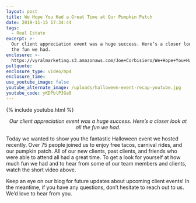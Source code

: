 ```yaml
---
layout: post
title: We Hope You Had a Great Time at Our Pumpkin Patch
date: 2019-11-15 17:34:44
tags:
  - Real Estate
excerpt: >-
  Our client appreciation event was a huge success. Here’s a closer look at all
  the fun we had.
enclosure: >-
  https://vyralmarketing.s3.amazonaws.com/Joe+Corbisiero/We+Hope+You+Had+a+Great+Time+at+Our+Pumpkin+Patch.mp4
pullquote:
enclosure_type: video/mp4
enclosure_time:
use_youtube_image: false
youtube_alternate_image: /uploads/halloween-event-recap-youtube.jpg
youtube_code: yKDPblPJGa0
---
```


{% include youtube.html %}

<p style="text-align:center;"><em>Our client appreciation event was a huge success. Here’s a closer look at all the fun we had.</em></p>

Today we wanted to show you the fantastic Halloween event we hosted recently. Over 75 people joined us to enjoy free tacos, carnival rides, and our pumpkin patch. All of our new clients, past clients, and friends who were able to attend all had a great time. To get a look for yourself at how much fun we had and to hear from some of our team members and clients, watch the short video above.

Keep an eye on our blog for future updates about upcoming client events\! In the meantime, if you have any questions, don’t hesitate to reach out to us. We’d love to hear from you.